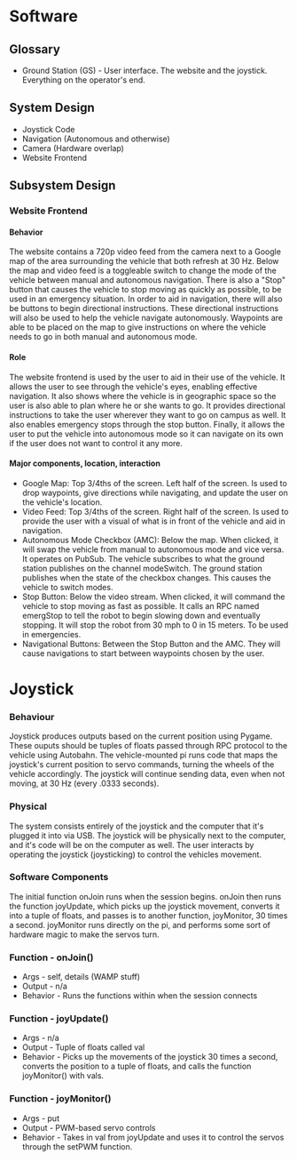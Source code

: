 # Software

## Glossary
* Ground Station (GS) - User interface. The website and the joystick. Everything on the operator's end.

## System Design
* Joystick Code
* Navigation (Autonomous and otherwise)
* Camera (Hardware overlap)
* Website Frontend







## Subsystem Design

### Website Frontend
#### Behavior
  The website contains a 720p video feed from the camera next to a Google map of the area surrounding the vehicle that both refresh at 30 Hz. Below the map and video feed is a toggleable switch to change the mode of the vehicle between manual and autonomous navigation. There is also a "Stop" button that causes the vehicle to stop moving as quickly as possible, to be used in an emergency situation. In order to aid in navigation, there will also be buttons to begin directional instructions. These directional instructions will also be used to help the vehicle navigate autonomously. Waypoints are able to be placed on the map to give instructions on where the vehicle needs to go in both manual and autonomous mode.
  
#### Role
  The website frontend is used by the user to aid in their use of the vehicle. It allows the user to see through the vehicle's eyes, enabling effective navigation. It also shows where the vehicle is in geographic space so the user is also able to plan where he or she wants to go. It provides directional instructions to take the user wherever they want to go on campus as well. It also enables emergency stops through the stop button. Finally, it allows the user to put the vehicle into autonomous mode so it can navigate on its own if the user does not want to control it any more.
  
#### Major components, location, interaction
* Google Map: Top 3/4ths of the screen. Left half of the screen. Is used to drop waypoints, give directions while navigating, and update the user on the vehicle's location.
* Video Feed: Top 3/4ths of the screen. Right half of the screen. Is used to provide the user with a visual of what is in front of the vehicle and aid in navigation.
* Autonomous Mode Checkbox (AMC): Below the map. When clicked, it will swap the vehicle from manual to autonomous mode and vice versa. It operates on PubSub. The vehicle subscribes to what the ground station publishes on the channel modeSwitch. The ground station publishes when the state of the checkbox changes. This causes the vehicle to switch modes.
* Stop Button: Below the video stream. When clicked, it will command the vehicle to stop moving as fast as possible. It calls an RPC named emergStop to tell the robot to begin slowing down and eventually stopping. It will stop the robot from 30 mph to 0 in 15 meters. To be used in emergencies.
* Navigational Buttons: Between the Stop Button and the AMC. They will cause navigations to start between waypoints chosen by the user.
  
# Joystick  

### Behaviour

Joystick produces outputs based on the current position using Pygame. These ouputs should be tuples of floats passed
through RPC 
protocol to the vehicle using Autobahn. The vehicle-mounted pi runs code that maps the joystick's current position to
servo commands,
turning the wheels of the vehicle accordingly. The joystick will continue sending data, even when not moving, at 30 Hz
(every .0333 seconds).

### Physical

The system consists entirely of the joystick and the computer that it's plugged it into via USB. The joystick will be
physically next to the computer, and it's code will be on the computer as well. The user interacts by operating the
joystick (joysticking) to control the vehicles movement. 

### Software Components 

The initial function onJoin runs when the session begins. onJoin then runs the function joyUpdate, which picks up the
joystick movement, converts it into a tuple of floats, and passes is to another function, joyMonitor, 30 times a
second. joyMonitor runs	directly on the pi, and performs some sort of hardware magic to make the servos turn. 

### Function - onJoin()
* Args - self, details (WAMP stuff)
* Output - n/a
* Behavior - Runs the functions within when the session connects

### Function - joyUpdate()
* Args - n/a
* Output - Tuple of floats called val
* Behavior - Picks up the movements of the joystick 30 times a second, converts the position to a tuple of floats, and calls the function 	joyMonitor() with vals.

### Function - joyMonitor()
* Args - put
* Output - PWM-based servo controls
* Behavior - Takes in val from joyUpdate and uses it to control the servos through the setPWM function.

  
  
  
  
  
  
  
  
  
  
